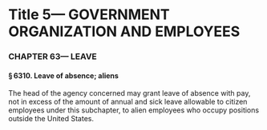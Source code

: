 
# Title 5— GOVERNMENT ORGANIZATION AND EMPLOYEES
### CHAPTER 63— LEAVE
#### § 6310. Leave of absence; aliens

The head of the agency concerned may grant leave of absence with pay, not in excess of the amount of annual and sick leave allowable to citizen employees under this subchapter, to alien employees who occupy positions outside the United States.
